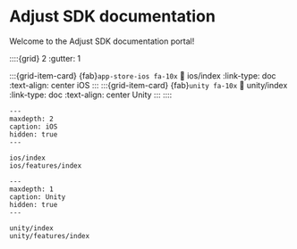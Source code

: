 # Adjust SDK documentation

Welcome to the Adjust SDK documentation portal!

::::{grid} 2
:gutter: 1

:::{grid-item-card} {fab}`app-store-ios fa-10x`
:link: ios/index
:link-type: doc
:text-align: center
iOS
:::
:::{grid-item-card} {fab}`unity fa-10x`
:link: unity/index
:link-type: doc
:text-align: center
Unity
:::
::::

```{toctree}
---
maxdepth: 2
caption: iOS
hidden: true
---

ios/index
ios/features/index

```

```{toctree}
---
maxdepth: 1
caption: Unity
hidden: true
---

unity/index
unity/features/index

```
